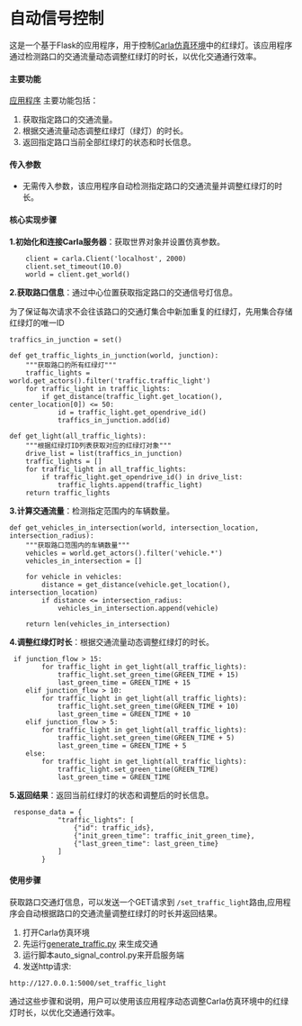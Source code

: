 # 自动信号控制

这是一个基于Flask的应用程序，用于控制[Carla仿真环境](https://pan.baidu.com/s/15T1hGoWJ70tVmsTX7-zcSw?pwd=hutb)中的红绿灯。该应用程序通过检测路口的交通流量动态调整红绿灯的时长，以优化交通通行效率。

#### 主要功能

[应用程序](https://github.com/OpenHUTB/carla_doc/blob/master/course/auto_signal_control.py) 主要功能包括：

1. 获取指定路口的交通流量。
2. 根据交通流量动态调整红绿灯（绿灯）的时长。
3. 返回指定路口当前全部红绿灯的状态和时长信息。

#### 传入参数

- 无需传入参数，该应用程序自动检测指定路口的交通流量并调整红绿灯的时长。

#### 核心实现步骤

**1.初始化和连接Carla服务器**：获取世界对象并设置仿真参数。

```
    client = carla.Client('localhost', 2000)
    client.set_timeout(10.0)
    world = client.get_world()
```
**2.获取路口信息**：通过中心位置获取指定路口的交通信号灯信息。

为了保证每次请求不会往该路口的交通灯集合中新加重复的红绿灯，先用集合存储红绿灯的唯一ID

```
traffics_in_junction = set()
```

```
def get_traffic_lights_in_junction(world, junction):
    """获取路口的所有红绿灯"""
    traffic_lights = world.get_actors().filter('traffic.traffic_light')
    for traffic_light in traffic_lights:
        if get_distance(traffic_light.get_location(), center_location[0]) <= 50:
            id = traffic_light.get_opendrive_id()
            traffics_in_junction.add(id)
```

```
def get_light(all_traffic_lights):
    """根据红绿灯ID列表获取对应的红绿灯对象"""
    drive_list = list(traffics_in_junction)
    traffic_lights = []
    for traffic_light in all_traffic_lights:
        if traffic_light.get_opendrive_id() in drive_list:
            traffic_lights.append(traffic_light)
    return traffic_lights
```
**3.计算交通流量**：检测指定范围内的车辆数量。

```
def get_vehicles_in_intersection(world, intersection_location, intersection_radius):
    """获取路口范围内的车辆数量"""
    vehicles = world.get_actors().filter('vehicle.*')
    vehicles_in_intersection = []

    for vehicle in vehicles:
        distance = get_distance(vehicle.get_location(), intersection_location)
        if distance <= intersection_radius:
            vehicles_in_intersection.append(vehicle)

    return len(vehicles_in_intersection)
```
**4.调整红绿灯时长**：根据交通流量动态调整红绿灯的时长。

```
 if junction_flow > 15:
        for traffic_light in get_light(all_traffic_lights):
            traffic_light.set_green_time(GREEN_TIME + 15)
            last_green_time = GREEN_TIME + 15
    elif junction_flow > 10:
        for traffic_light in get_light(all_traffic_lights):
            traffic_light.set_green_time(GREEN_TIME + 10)
            last_green_time = GREEN_TIME + 10
    elif junction_flow > 5:
        for traffic_light in get_light(all_traffic_lights):
            traffic_light.set_green_time(GREEN_TIME + 5)
            last_green_time = GREEN_TIME + 5
    else:
        for traffic_light in get_light(all_traffic_lights):
            traffic_light.set_green_time(GREEN_TIME)
            last_green_time = GREEN_TIME

```
**5.返回结果**：返回当前红绿灯的状态和调整后的时长信息。

```
 response_data = {
            "traffic_lights": [
                {"id": traffic_ids},
                {"init_green_time": traffic_init_green_time},
                {"last_green_time": last_green_time}
            ]
        }

```
#### 使用步骤

获取路口交通灯信息，可以发送一个GET请求到 `/set_traffic_light`路由,应用程序会自动根据路口的交通流量调整红绿灯的时长并返回结果。

1. 打开Carla仿真环境
2. 先运行[generate_traffic.py](https://github.com/OpenHUTB/carla_doc/blob/master/examples/generate_traffic.py) 来生成交通
3. 运行脚本auto_signal_control.py来开启服务端
4. 发送http请求:

```
http://127.0.0.1:5000/set_traffic_light
```

通过这些步骤和说明，用户可以使用该应用程序动态调整Carla仿真环境中的红绿灯时长，以优化交通通行效率。